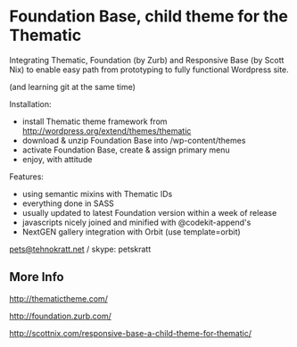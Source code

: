 Foundation Base, child theme for the Thematic
===============

Integrating Thematic, Foundation (by Zurb) and Responsive Base (by Scott Nix) to enable easy path from prototyping to fully functional Wordpress site.

(and learning git at the same time)

Installation:

* install Thematic theme framework from http://wordpress.org/extend/themes/thematic
* download & unzip Foundation Base into /wp-content/themes
* activate Foundation Base, create & assign primary menu
* enjoy, with attitude

Features:

* using semantic mixins with Thematic IDs
* everything done in SASS
* usually updated to latest Foundation version within a week of release
* javascripts nicely joined and minified with @codekit-append's
* NextGEN gallery integration with Orbit (use template=orbit)

pets@tehnokratt.net / skype: petskratt

More Info
-------------

http://thematictheme.com/

http://foundation.zurb.com/

http://scottnix.com/responsive-base-a-child-theme-for-thematic/